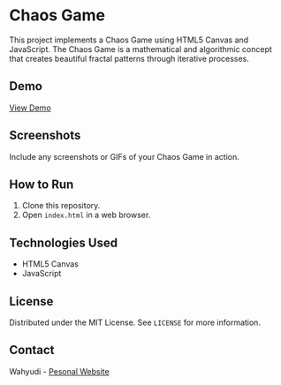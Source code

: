 # Chaos Game

This project implements a Chaos Game using HTML5 Canvas and JavaScript. The Chaos Game is a mathematical and algorithmic concept that creates beautiful fractal patterns through iterative processes.

## Demo

[View Demo](https://chaos-game-js.vercel.app)

## Screenshots

Include any screenshots or GIFs of your Chaos Game in action.

## How to Run

1. Clone this repository.
2. Open `index.html` in a web browser.

## Technologies Used

- HTML5 Canvas
- JavaScript

## License

Distributed under the MIT License. See `LICENSE` for more information.

## Contact

Wahyudi - [Pesonal Website](https://wahyudi.dev)
